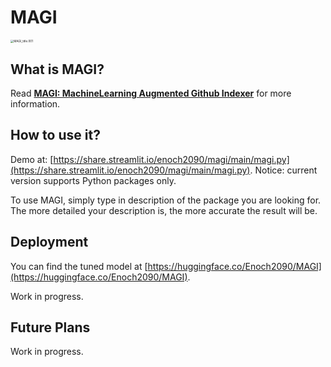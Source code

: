 # MAGI

<img src="https://raw.githubusercontent.com/Enoch2090/MAGI/main/resources/MAGI_title.001.jpeg" alt="MAGI_title.001" style="zoom: 33%;" />

## What is MAGI?

Read [**MAGI: MachineLearning Augmented Github Indexer**](https://www.enoch2090.me/article/MAGI-MachineLearning-Augmented-Github-Indexer) for more information.

## How to use it?

Demo at: [https://share.streamlit.io/enoch2090/magi/main/magi.py](https://share.streamlit.io/enoch2090/magi/main/magi.py). Notice: current version supports Python packages only.

To use MAGI, simply type in description of the package you are looking for. The more detailed your description is, the more accurate the result will be.

## Deployment

You can find the tuned model at [https://huggingface.co/Enoch2090/MAGI](https://huggingface.co/Enoch2090/MAGI).

Work in progress.

## Future Plans

Work in progress.

